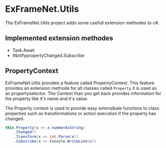 # ExFrameNet.Utils

The ExFrameNet.Utils project adds some usefull extension methodes to c#.


## Implemented extension methodes 
- Task.Await
- INotifypropertyChanged.Subscribe


## PropertyContext

ExFrameNet.Utils provides a feature called PropertyContext. This feature provides an extension methode for all classes called `Property` it is used as an
propertyselector. The Context than you get back provides information for the property like it's name and it's value.

The Property context is used to provide easy extensibale functions to class properties such as transformations or action execution if the property has changed.

```cs
this.Property(x => x.numberAsString)
	.Changed()
	.Transform(x => int.Parse(x))
	.Subscribe(x => Console.WriteLine(x))
```